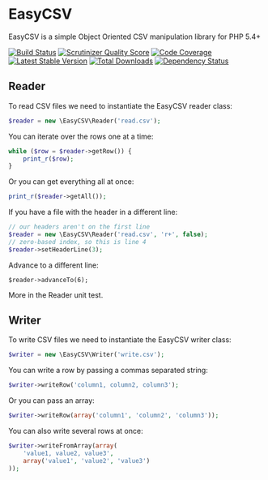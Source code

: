 EasyCSV
=======

EasyCSV is a simple Object Oriented CSV manipulation library for PHP 5.4+

[![Build Status](https://secure.travis-ci.org/jwage/easy-csv.png?branch=master)](http://travis-ci.org/jwage/easy-csv)
[![Scrutinizer Quality Score](https://scrutinizer-ci.com/g/jwage/easy-csv/badges/quality-score.png?s=2de4fb739a50630ffcbc61b62bfda161ac38afd4)](https://scrutinizer-ci.com/g/jwage/easy-csv/)
[![Code Coverage](https://scrutinizer-ci.com/g/jwage/easy-csv/badges/coverage.png?s=e77261403858e1bd97b4135a622e76a0423ec248)](https://scrutinizer-ci.com/g/jwage/easy-csv/)
[![Latest Stable Version](https://poser.pugx.org/jwage/easy-csv/v/stable.png)](https://packagist.org/packages/jwage/easy-csv)
[![Total Downloads](https://poser.pugx.org/jwage/easy-csv/downloads.png)](https://packagist.org/packages/jwage/easy-csv)
[![Dependency Status](https://www.versioneye.com/php/jwage:easy-csv/1.0.0/badge.png)](https://www.versioneye.com/php/jwage:easy-csv/1.0.0)


## Reader

To read CSV files we need to instantiate the EasyCSV reader class:

```php
$reader = new \EasyCSV\Reader('read.csv');
```

You can iterate over the rows one at a time:

```php
while ($row = $reader->getRow()) {
    print_r($row);
}
```

Or you can get everything all at once:

```php
print_r($reader->getAll());
```

If you have a file with the header in a different line:

```php
// our headers aren't on the first line
$reader = new \EasyCSV\Reader('read.csv', 'r+', false);
// zero-based index, so this is line 4
$reader->setHeaderLine(3);
```

Advance to a different line:

```
$reader->advanceTo(6);
```

More in the Reader unit test.

## Writer

To write CSV files we need to instantiate the EasyCSV writer class:

```php
$writer = new \EasyCSV\Writer('write.csv');
```

You can write a row by passing a commas separated string:

```php
$writer->writeRow('column1, column2, column3');
```

Or you can pass an array:

```php
$writer->writeRow(array('column1', 'column2', 'column3'));
```

You can also write several rows at once:

```php
$writer->writeFromArray(array(
    'value1, value2, value3',
    array('value1', 'value2', 'value3')
));
```
